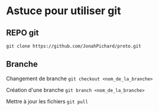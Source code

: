 # Astuce pour utiliser git

## REPO git

`git clone https://github.com/JonahPichard/proto.git`

## Branche
Changement de branche
`git checkout <nom_de_la_branche>`

Création d'une branche
`git branch <nom_de_la_branche>`

Mettre à jour les fichiers
`git pull `
